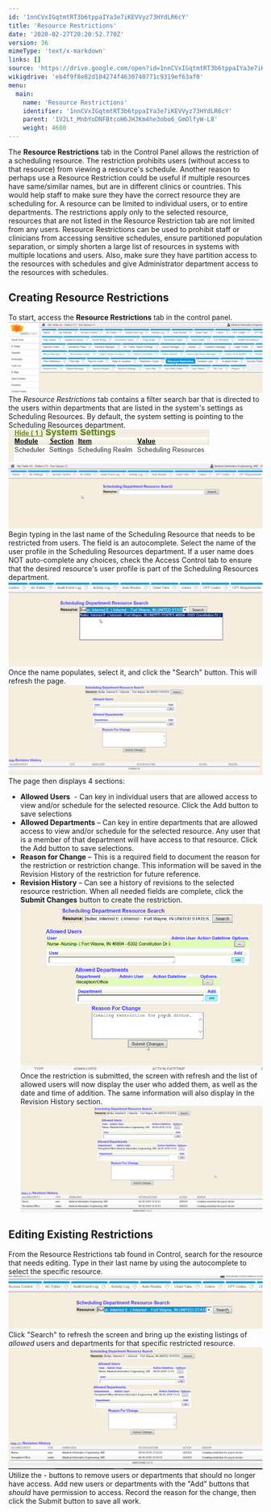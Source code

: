 ```yaml
---
id: '1nnCVxIGqtmtRT3b6tppaIYa3e7iKEVVyz73HYdLR6cY'
title: 'Resource Restrictions'
date: '2020-02-27T20:20:52.770Z'
version: 36
mimeType: 'text/x-markdown'
links: []
source: 'https://drive.google.com/open?id=1nnCVxIGqtmtRT3b6tppaIYa3e7iKEVVyz73HYdLR6cY'
wikigdrive: 'eb4f9f8e82d104274f4630740771c9319ef63af0'
menu:
  main:
    name: 'Resource Restrictions'
    identifier: '1nnCVxIGqtmtRT3b6tppaIYa3e7iKEVVyz73HYdLR6cY'
    parent: '1V2Lt_MnbYoDNFBtcoH6JHJKm4he3obo6_GmOlfyW-L8'
    weight: 4600
---
```

The **Resource Restrictions** tab in the Control Panel allows the restriction of a scheduling resource. The restriction prohibits users (without access to that resource) from viewing a resource's schedule. Another reason to perhaps use a Resource Restriction could be useful if multiple resources have same/similar names, but are in different clinics or countries. This would help staff to make sure they have the correct resource they are scheduling for. A resource can be limited to individual users, or to entire departments. The restrictions apply only to the selected resource, resources that are not listed in the Resource Restriction tab are not limited from any users.
Resource Restrictions can be used to prohibit staff or clinicians from accessing sensitive schedules, ensure partitioned population separation, or simply shorten a large list of resources in systems with multiple locations and users. Also, make sure they have partition access to the resources with schedules and give Administrator department access to the resources with schedules.

## Creating Resource Restrictions

To start, access the **Resource Restrictions** tab in the control panel.
![](resource-restrictions.assets/100002010000060B000001B55BED716A10E0F176.png)
The *Resource Restrictions* tab contains a filter search bar that is directed to the users within departments that are listed in the system's settings as Scheduling Resources. By default, the system setting is pointing to the Scheduling Resources department.
![](resource-restrictions.assets/100000000000018F00000041BC0546417AA90688.png)
![](resource-restrictions.assets/100002010000059E0000016E3FC4954FC1DB6620.png)
Begin typing in the last name of the Scheduling Resource that needs to be restricted from users. The field is an autocomplete. Select the name of the user profile in the Scheduling Resources department. If a user name does NOT auto-complete any choices, check the Access Control tab to ensure that the desired resource's user profile is part of the Scheduling Resources department.
![](resource-restrictions.assets/100002010000046F0000017A6F64D19E7D6B2C23.png)
Once the name populates, select it, and click the "Search" button. This will refresh the page.
![](resource-restrictions.assets/1000000000000640000002370822755D07EE7119.png)
The page then displays 4 sections:
* <strong>Allowed Users</strong>  - Can key in individual users that are allowed access to view and/or schedule for the selected resource. Click the Add button to save selections
* <strong>Allowed Departments</strong> – Can key in entire departments that are allowed access to view and/or schedule for the selected resource. Any user that is a member of that department will have access to that resource. Click the Add button to save selections.
* <strong>Reason for Change</strong> – This is a required field to document the reason for the restriction or restriction change. This information will be saved in the Revision History of the restriction for future reference.
* <strong>Revision History</strong> – Can see a history of revisions to the selected resource restriction.
When all needed fields are complete, click the **Submit Changes** button to create the restriction.
![](resource-restrictions.assets/10000201000003A20000027B0178CDA2F8703C79.png)
Once the restriction is submitted, the screen with refresh and the list of allowed users will now display the user who added them, as well as the date and time of addition. The same information will also display in the Revision History section.
![](resource-restrictions.assets/1000000000000640000002BD16A547511B238D91.png)

## Editing Existing Restrictions

From the Resource Restrictions tab found in Control, search for the resource that needs editing. Type in their last name by using the autocomplete to select the specific resource.
![](resource-restrictions.assets/100002010000042F000000E01506EC0B45BFB808.png)
Click "Search" to refresh the screen and bring up the existing listings of *allowed* users and departments for that specific restricted resource.
![](resource-restrictions.assets/1000000000000597000002AC5F96B350360CC477.png)
Utilize the - buttons to remove users or departments that should no longer have access. Add new users or departments with the "Add" buttons that *should* have permission to access. Record the reason for the change, then click the Submit button to save all work.
